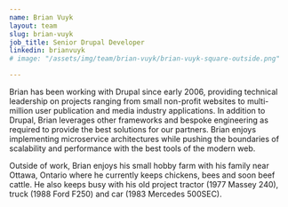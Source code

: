 ```yaml
---
name: Brian Vuyk
layout: team
slug: brian-vuyk
job_title: Senior Drupal Developer
linkedin: brianvuyk
# image: "/assets/img/team/brian-vuyk/brian-vuyk-square-outside.png"

---
```


Brian has been working with Drupal since early 2006, providing technical leadership on projects ranging from small non-profit websites to multi-million user publication and media industry applications. In addition to Drupal, Brian leverages other frameworks and bespoke engineering as required to provide the best solutions for our partners. Brian enjoys implementing microservice architectures while pushing the boundaries of scalability and performance with the best tools of the modern web.

Outside of work, Brian enjoys his small hobby farm with his family near Ottawa, Ontario where he currently keeps chickens, bees and soon beef cattle. He also keeps busy with his old project tractor (1977 Massey 240), truck (1988 Ford F250) and car (1983 Mercedes 500SEC).
